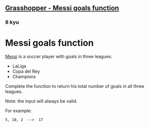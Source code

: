 <h2><a href=https://www.codewars.com/kata/55f73be6e12baaa5900000d4/train/go target="_blank">Grasshopper - Messi goals function</a></h2><h3>8 kyu</h3><h1 id="messi-goals-function">Messi goals function</h1><p><a href="https://en.wikipedia.org/wiki/Lionel_Messi" data-turbolinks="false" target="_blank">Messi</a> is a soccer player with goals in three leagues: </p><ul><li>LaLiga</li><li>Copa del Rey</li><li>Champions</li></ul><p>Complete the function to return his total number of goals in all three leagues.</p><p>Note: the input will always be valid.</p><p>For example:</p><pre><code>5, 10, 2  --&gt;  17</code></pre>